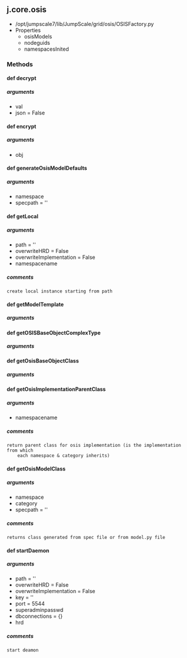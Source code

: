 ## j.core.osis

- /opt/jumpscale7/lib/JumpScale/grid/osis/OSISFactory.py
- Properties
    - osisModels
    - nodeguids
    - namespacesInited

### Methods

    

#### def decrypt 

##### arguments

- val
- json = False

#### def encrypt 

##### arguments

- obj

#### def generateOsisModelDefaults 

##### arguments

- namespace
- specpath = ''

#### def getLocal 

##### arguments

- path = ''
- overwriteHRD = False
- overwriteImplementation = False
- namespacename

##### comments

```
create local instance starting from path

```

#### def getModelTemplate 

##### arguments

#### def getOSISBaseObjectComplexType 

##### arguments

#### def getOsisBaseObjectClass 

##### arguments

#### def getOsisImplementationParentClass 

##### arguments

- namespacename

##### comments

```
return parent class for osis implementation (is the implementation from which
    each namespace & category inherits)

```

#### def getOsisModelClass 

##### arguments

- namespace
- category
- specpath = ''

##### comments

```
returns class generated from spec file or from model.py file

```

#### def startDaemon 

##### arguments

- path = ''
- overwriteHRD = False
- overwriteImplementation = False
- key = ''
- port = 5544
- superadminpasswd
- dbconnections = \{\}
- hrd

##### comments

```
start deamon

```

